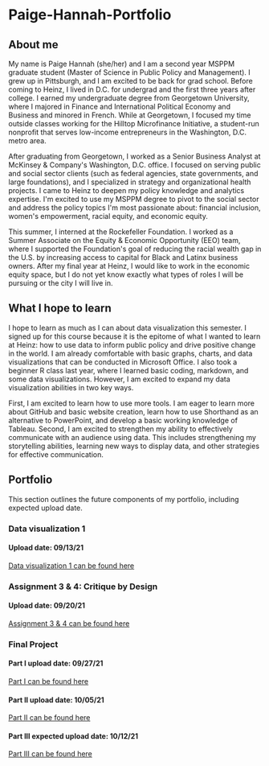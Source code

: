 # Paige-Hannah-Portfolio

## About me
My name is Paige Hannah (she/her) and I am a second year MSPPM graduate student (Master of Science in Public Policy and Management). I grew up in Pittsburgh, and I am excited to be back for grad school. Before coming to Heinz, I lived in D.C. for undergrad and the first three years after college. I earned my undergraduate degree from Georgetown University, where I majored in Finance and International Political Economy and Business and minored in French. While at Georgetown, I focused my time outside classes working for the Hilltop Microfinance Initiative, a student-run nonprofit that serves low-income entrepreneurs in the Washington, D.C. metro area.

After graduating from Georgetown, I worked as a Senior Business Analyst at McKinsey & Company's Washington, D.C. office. I focused on serving public and social sector clients (such as federal agencies, state governments, and large foundations), and I specialized in strategy and organizational health projects. I came to Heinz to deepen my policy knowledge and analytics expertise. I'm excited to use my MSPPM degree to pivot to the social sector and address the policy topics I'm most passionate about: financial inclusion, women's empowerment, racial equity, and economic equity.

This summer, I interned at the Rockefeller Foundation. I worked as a Summer Associate on the Equity & Economic Opportunity (EEO) team, where I supported the Foundation's goal of reducing the racial wealth gap in the U.S. by increasing access to capital for Black and Latinx business owners. After my final year at Heinz, I would like to work in the economic equity space, but I do not yet know exactly what types of roles I will be pursuing or the city I will live in.

## What I hope to learn
I hope to learn as much as I can about data visualization this semester. I signed up for this course because it is the epitome of what I wanted to learn at Heinz: how to use data to inform public policy and drive positive change in the world. I am already comfortable with basic graphs, charts, and data visualizations that can be conducted in Microsoft Office. I also took a beginner R class last year, where I learned basic coding, markdown, and some data visualizations. However, I am excited to expand my data visualization abilities in two key ways.

First, I am excited to learn how to use more tools. I am eager to learn more about GitHub and basic website creation, learn how to use Shorthand as an alternative to PowerPoint, and develop a basic working knowledge of Tableau. Second, I am excited to strengthen my ability to effectively communicate with an audience using data. This includes strengthening my storytelling abilities, learning new ways to display data, and other strategies for effective communication.

## Portfolio
This section outlines the future components of my portfolio, including expected upload date.

### Data visualization 1
#### Upload date: 09/13/21

[Data visualization 1 can be found here](/dataviz0913.md)

### Assignment 3 & 4: Critique by Design
#### Upload date: 09/20/21

[Assignment 3 & 4 can be found here](/dataviz0920.md)

### Final Project
#### Part I upload date: 09/27/21

[Part I can be found here](/final_project_Paige_Hannah.md)

#### Part II upload date: 10/05/21

[Part II can be found here](/final_project_part_2_Paige_Hannah.md)

#### Part III expected upload date: 10/12/21

[Part III can be found here](/final_project_part_3_Paige_Hannah.md)

